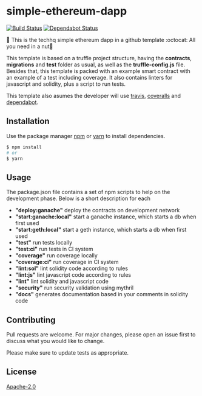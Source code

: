 # simple-ethereum-dapp

[![Build Status](https://travis-ci.com/HQ20/simple-ethereum-dapp.svg?branch=master)](https://travis-ci.com/HQ20/simple-ethereum-dapp)
[![Dependabot Status](https://api.dependabot.com/badges/status?host=github&repo=HQ20/simple-ethereum-dapp)](https://dependabot.com)

:herb: This is the techhq simple ethereum dapp in a github template :octocat: All you need in a nut:shell:

This template is based on a truffle project structure, having the **contracts**, **migrations** and **test** folder as usual, as well as the **truffle-config.js** file. Besides that, this template is packed with an example smart contract with an example of a test including coverage. It also contains linters for javascript and solidity, plus a script to run tests.

This template also asumes the developer will use [travis](https://travis-ci.org/), [coveralls](https://coveralls.io/) and [dependabot](https://dependabot.com/).

## Installation

Use the package manager [npm](https://www.npmjs.com/) or [yarn](https://yarnpkg.com) to install dependencies.

```bash
$ npm install
# or
$ yarn
```

## Usage

The package.json file contains a set of npm scripts to help on the development phase. Below is a short description for each
* **"deploy:ganache"** deploy the contracts on development network
* **"start:ganache:local"** start a ganache instance, which starts a db when first used
* **"start:geth:local"** start a geth instance, which starts a db when first used
* **"test"** run tests locally
* **"test:ci"** run tests in CI system
* **"coverage"** run coverage locally
* **"coverage:ci"** run coverage in CI system
* **"lint:sol"** lint solidity code according to rules
* **"lint:js"** lint javascript code according to rules
* **"lint"** lint solidity and javascript code
* **"security"** run security validation using mythril
* **"docs"** generates documentation based in your comments in solidity code

## Contributing
Pull requests are welcome. For major changes, please open an issue first to discuss what you would like to change.

Please make sure to update tests as appropriate.

## License
[Apache-2.0](LICENSE)
